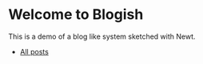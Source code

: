 
# Welcome to Blogish

This is a demo of a blog like system sketched with Newt.

- [All posts](blog/)

